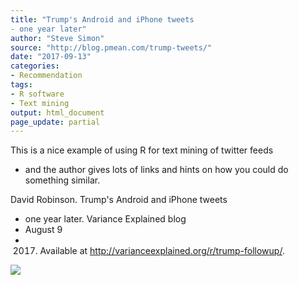 ```yaml
---
title: "Trump's Android and iPhone tweets
- one year later"
author: "Steve Simon"
source: "http://blog.pmean.com/trump-tweets/"
date: "2017-09-13"
categories:
- Recommendation
tags:
- R software
- Text mining
output: html_document
page_update: partial
---
```


This is a nice example of using R for text mining of twitter feeds
- and
the author gives lots of links and hints on how you could do something
similar.

<!---More--->

David Robinson. Trump's Android and iPhone tweets
- one year later.
Variance Explained blog
- August 9
- 2017. Available at
<http://varianceexplained.org/r/trump-followup/>.

![](http://www.pmean.com/new-images/17/trump-tweets01.png)




